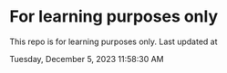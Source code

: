 # For learning purposes only
This repo is for learning purposes only.
Last updated at

Tuesday, December 5, 2023 11:58:30 AM

